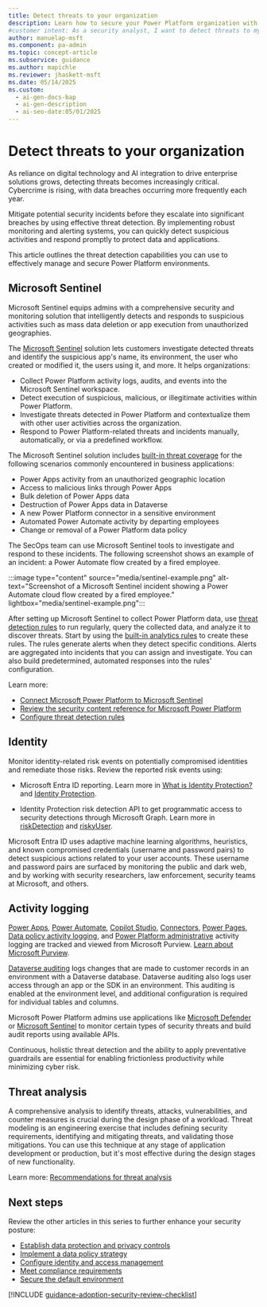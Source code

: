 ```yaml
---
title: Detect threats to your organization
description: Learn how to secure your Power Platform organization with activity logging, identity monitoring, and threat detection tools.
#customer intent: As a security analyst, I want to detect threats to my organization so that I can protect data and applications.
author: manuelap-msft
ms.component: pa-admin
ms.topic: concept-article
ms.subservice: guidance
ms.author: mapichle
ms.reviewer: jhaskett-msft
ms.date: 05/14/2025
ms.custom:
  - ai-gen-docs-bap
  - ai-gen-description
  - ai-seo-date:05/01/2025
---
```


# Detect threats to your organization

As reliance on digital technology and AI integration to drive enterprise solutions grows, detecting threats becomes increasingly critical. Cybercrime is rising, with data breaches occurring more frequently each year.

Mitigate potential security incidents before they escalate into significant breaches by using effective threat detection. By implementing robust monitoring and alerting systems, you can quickly detect suspicious activities and respond promptly to protect data and applications.

This article outlines the threat detection capabilities you can use to effectively manage and secure Power Platform environments.

## Microsoft Sentinel

Microsoft Sentinel equips admins with a comprehensive security and monitoring solution that intelligently detects and responds to suspicious activities such as mass data deletion or app execution from unauthorized geographies.

The [Microsoft Sentinel](/azure/sentinel/business-applications/solution-overview) solution lets customers investigate detected threats and identify the suspicious app's name, its environment, the user who created or modified it, the users using it, and more. It helps organizations:

- Collect Power Platform activity logs, audits, and events into the Microsoft Sentinel workspace.
- Detect execution of suspicious, malicious, or illegitimate activities within Power Platform.
- Investigate threats detected in Power Platform and contextualize them with other user activities across the organization.
- Respond to Power Platform-related threats and incidents manually, automatically, or via a predefined workflow.

The Microsoft Sentinel solution includes [built-in threat coverage](/azure/sentinel/business-applications/power-platform-solution-security-content#built-in-analytics-rules) for the following scenarios commonly encountered in business applications:

- Power Apps activity from an unauthorized geographic location
- Access to malicious links through Power Apps
- Bulk deletion of Power Apps data
- Destruction of Power Apps data in Dataverse
- A new Power Platform connector in a sensitive environment
- Automated Power Automate activity by departing employees
- Change or removal of a Power Platform data policy

The SecOps team can use Microsoft Sentinel tools to investigate and respond to these incidents. The following screenshot shows an example of an incident: a Power Automate flow created by a fired employee.

:::image type="content" source="media/sentinel-example.png" alt-text="Screenshot of a Microsoft Sentinel incident showing a Power Automate cloud flow created by a fired employee." lightbox="media/sentinel-example.png":::

After setting up Microsoft Sentinel to collect Power Platform data, use [threat detection rules](/azure/sentinel/threat-detection) to run regularly, query the collected data, and analyze it to discover threats. Start by using the [built-in analytics rules](/azure/sentinel/business-applications/power-platform-solution-security-content#built-in-analytics-rules) to create these rules. The rules generate alerts when they detect specific conditions. Alerts are aggregated into incidents that you can assign and investigate. You can also build predetermined, automated responses into the rules' configuration.

Learn more:

- [Connect Microsoft Power Platform to Microsoft Sentinel](/azure/sentinel/business-applications/deploy-power-platform-solution)
- [Review the security content reference for Microsoft Power Platform](/azure/sentinel/business-applications/power-platform-solution-security-content)
- [Configure threat detection rules](/azure/sentinel/threat-detection)

## Identity

Monitor identity-related risk events on potentially compromised identities and remediate those risks. Review the reported risk events using:

- Microsoft Entra ID reporting. Learn more in [What is Identity Protection?](/azure/active-directory/reports-monitoring/concept-user-at-risk) and [Identity Protection](/azure/active-directory/active-directory-identityprotection).

- Identity Protection risk detection API to get programmatic access to security detections through Microsoft Graph. Learn more in [riskDetection](/graph/api/resources/riskdetection) and [riskyUser](/graph/api/resources/riskyuser).

Microsoft Entra ID uses adaptive machine learning algorithms, heuristics, and known compromised credentials (username and password pairs) to detect suspicious actions related to your user accounts. These username and password pairs are surfaced by monitoring the public and dark web, and by working with security researchers, law enforcement, security teams at Microsoft, and others.

## Activity logging

[Power Apps](/power-platform/admin/logging-powerapps), [Power Automate](/power-platform/admin/logging-power-automate), [Copilot Studio](/microsoft-copilot-studio/admin-logging-copilot-studio), [Connectors](/power-platform/admin/connector-events-power-platform), [Power Pages](/power-platform/admin/logging-power-pages), [Data policy activity logging](/power-platform/admin/dlp-activity-logging), and [Power Platform administrative](/power-platform/admin/admin-activity-logging) activity logging are tracked and viewed from Microsoft Purview. [Learn about Microsoft Purview](/purview/purview).

[Dataverse auditing](/power-platform/admin/manage-dataverse-auditing) logs changes that are made to customer records in an environment with a Dataverse database. Dataverse auditing also logs user access through an app or the SDK in an environment. This auditing is enabled at the environment level, and additional configuration is required for individual tables and columns.

Microsoft Power Platform admins use applications like [Microsoft Defender](/defender-endpoint/) or [Microsoft Sentinel](/azure/sentinel/business-applications/solution-overview) to monitor certain types of security threats and build audit reports using available APIs.

Continuous, holistic threat detection and the ability to apply preventative guardrails are essential for enabling frictionless productivity while minimizing cyber risk.

## Threat analysis

A comprehensive analysis to identify threats, attacks, vulnerabilities, and counter measures is crucial during the design phase of a workload. Threat modeling is an engineering exercise that includes defining security requirements, identifying and mitigating threats, and validating those mitigations. You can use this technique at any stage of application development or production, but it's most effective during the design stages of new functionality.

Learn more: [Recommendations for threat analysis](/power-platform/well-architected/security/threat-model#power-platform-facilitation)

## Next steps

Review the other articles in this series to further enhance your security posture:

- [Establish data protection and privacy controls](data-protection.md)
- [Implement a data policy strategy](dlp-strategy.md)
- [Configure identity and access management](conditional-access.md)
- [Meet compliance requirements](compliance.md)
- [Secure the default environment](secure-default-environment.md)

[!INCLUDE [guidance-adoption-security-review-checklist](../../includes/guidance-adoption-security-review-checklist.md)]
